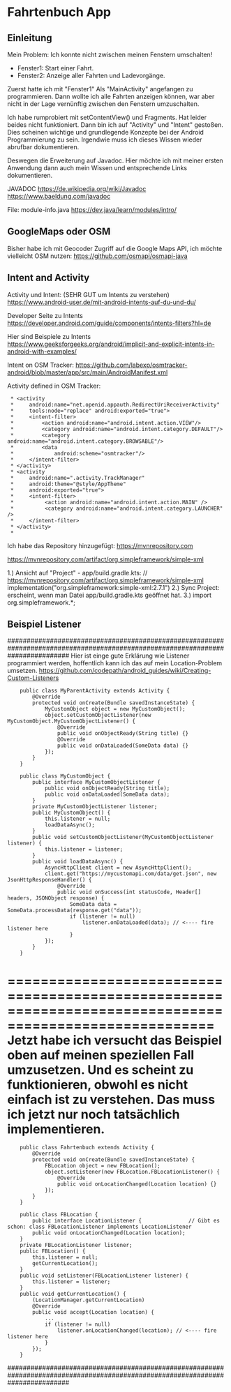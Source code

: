 

# Fahrtenbuch App

## Einleitung

Mein Problem: Ich konnte nicht zwischen meinen Fenstern umschalten!
- Fenster1: Start einer Fahrt.
- Fenster2: Anzeige aller Fahrten und Ladevorgänge.

Zuerst hatte ich mit "Fenster1" Als "MainActivity" angefangen zu programmieren.
Dann wollte ich alle Fahrten anzeigen können, war aber nicht in der Lage vernünftig
zwischen den Fenstern umzuschalten.

Ich habe rumprobiert mit setContentView() und Fragments. Hat leider beides nicht
funktioniert. Dann bin ich auf "Activity" und "Intent" gestoßen. Dies scheinen
wichtige und grundlegende Konzepte bei der Android Programmierung zu sein. Irgendwie
muss ich dieses Wissen wieder abrufbar dokumentieren.

Deswegen die Erweiterung auf Javadoc. Hier möchte ich mit meiner ersten Anwendung
dann auch mein Wissen und entsprechende Links dokumentieren.

JAVADOC
https://de.wikipedia.org/wiki/Javadoc
https://www.baeldung.com/javadoc

File: module-info.java
https://dev.java/learn/modules/intro/

## GoogleMaps oder OSM

Bisher habe ich mit Geocoder Zugriff auf die Google Maps API, ich möchte vielleicht OSM nutzen:
https://github.com/osmapi/osmapi-java



## Intent and Activity

Activity und Intent: (SEHR GUT um Intents zu verstehen)
https://www.android-user.de/mit-android-intents-auf-du-und-du/

Developer Seite zu Intents
https://developer.android.com/guide/components/intents-filters?hl=de

Hier sind Beispiele zu Intents
https://www.geeksforgeeks.org/android/implicit-and-explicit-intents-in-android-with-examples/


Intent on OSM Tracker:
https://github.com/labexp/osmtracker-android/blob/master/app/src/main/AndroidManifest.xml

Activity defined in OSM Tracker:

     * <activity
     *     android:name="net.openid.appauth.RedirectUriReceiverActivity"
     *     tools:node="replace" android:exported="true">
     *     <intent-filter>
     *         <action android:name="android.intent.action.VIEW"/>
     *         <category android:name="android.intent.category.DEFAULT"/>
     *         <category android:name="android.intent.category.BROWSABLE"/>
     *         <data
     *             android:scheme="osmtracker"/>
     *     </intent-filter>
     * </activity>
     * <activity
     *     android:name=".activity.TrackManager"
     *     android:theme="@style/AppTheme"
     *     android:exported="true">
     *     <intent-filter>
     *          <action android:name="android.intent.action.MAIN" />
     *          <category android:name="android.intent.category.LAUNCHER" />
     *     </intent-filter>
     * </activity>
     *
Ich habe das Repository hinzugefügt: https://mvnrepository.com

https://mvnrepository.com/artifact/org.simpleframework/simple-xml

1.) Ansicht auf "Project" - app/build.gradle.kts:
   // https://mvnrepository.com/artifact/org.simpleframework/simple-xml
   implementation("org.simpleframework:simple-xml:2.7.1")
2.) Sync Project: erscheint, wenn man Datei app/build.gradle.kts geöffnet hat.
3.) import org.simpleframework.*;



## Beispiel Listener

################################################################################################################################
Hier ist einge gute Erklärung wie Listener programmiert werden, hoffentlich kann ich das auf mein Location-Problem umsetzen.
https://github.com/codepath/android_guides/wiki/Creating-Custom-Listeners

        public class MyParentActivity extends Activity {
            @Override
            protected void onCreate(Bundle savedInstanceState) {
                MyCustomObject object = new MyCustomObject();
                object.setCustomObjectListener(new MyCustomObject.MyCustomObjectListener() {
                    @Override
                    public void onObjectReady(String title) {}
                    @Override
                    public void onDataLoaded(SomeData data) {}
                });
            }
        }
        
        public class MyCustomObject {
            public interface MyCustomObjectListener {
                public void onObjectReady(String title);
                public void onDataLoaded(SomeData data);
            }
            private MyCustomObjectListener listener;
            public MyCustomObject() {
                this.listener = null;
                loadDataAsync();
            }
            public void setCustomObjectListener(MyCustomObjectListener listener) {
                this.listener = listener;
            }
            public void loadDataAsync() {
                AsyncHttpClient client = new AsyncHttpClient();
                client.get("https://mycustomapi.com/data/get.json", new JsonHttpResponseHandler() {
                    @Override
                    public void onSuccess(int statusCode, Header[] headers, JSONObject response) {
                        SomeData data = SomeData.processData(response.get("data"));
                        if (listener != null)
                            listener.onDataLoaded(data); // <---- fire listener here
                        }
                });
            }
        }

=======================================================================================================
Jetzt habe ich versucht das Beispiel  oben auf meinen speziellen Fall umzusetzen. Und es scheint zu funktionieren,
obwohl es nicht einfach ist zu verstehen. Das muss ich jetzt nur noch tatsächlich implementieren.
=======================================================================================================

        public class Fahrtenbuch extends Activity {
            @Override
            protected void onCreate(Bundle savedInstanceState) {
                FBLocation object = new FBLocation();
                object.setListener(new FBLocation.FBLocationListener() {
                    @Override
                    public void onLocationChanged(Location location) {}
                });
            }
        }
        
        public class FBLocation {
            public interface LocationListener {               // Gibt es schon: class FBLocationListener implements LocationListener
            public void onLocationChanged(Location location);
        }
        private FBLocationListener listener;
        public FBLocation() {
            this.listener = null;
            getCurrentLocation();
        }
        public void setListener(FBLocationListener listener) {
            this.listener = listener;
        }
        public void getCurrentLocation() {
            (LocationManager.getCurrentLocation)
            @Override
            public void accept(Location location) {
                ...
                if (listener != null)
                    listener.onLocationChanged(location); // <---- fire listener here
                }
            });
        }

################################################################################################################################



